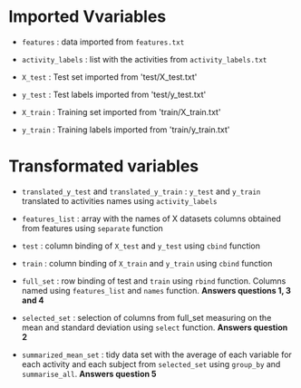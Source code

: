 # Imported Vvariables

- `features` : data imported from `features.txt`
- `activity_labels` : list with the activities from `activity_labels.txt`

- `X_test` : Test set imported from 'test/X_test.txt'
- `y_test` : Test labels imported from 'test/y_test.txt'
- `X_train` : Training set imported from 'train/X_train.txt'
- `y_train` : Training labels imported from 'train/y_train.txt'

# Transformated variables

- `translated_y_test` and `translated_y_train` : `y_test` and `y_train` translated to activities names using `activity_labels`

- `features_list` : array with the names of X datasets columns obtained from features using `separate` function

- `test` : column binding of `X_test` and `y_test` using `cbind` function
- `train` : column binding of `X_train` and `y_train` using `cbind` function

- `full_set` : row binding of test and `train` using `rbind` function. Columns named using `features_list` and `names` function. **Answers questions 1, 3 and 4**

- `selected_set` : selection of columns from full_set measuring on the mean and standard deviation using `select` function. **Answers question 2**

- `summarized_mean_set` : tidy data set with the average of each variable for each activity and each subject from `selected_set` using `group_by` and `summarise_all`. **Answers question 5**